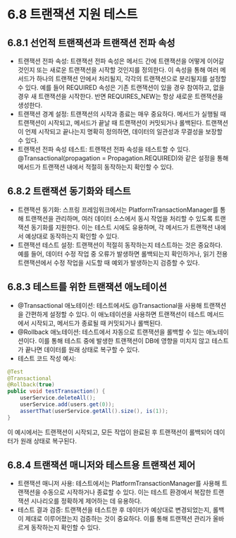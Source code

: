 6.8 트랜잭션 지원 테스트
=
## 6.8.1 선언적 트랜잭션과 트랜잭션 전파 속성
- 트랜잭션 전파 속성: 트랜잭션 전파 속성은 메서드 간에 트랜잭션을 어떻게 이어갈 것인지 또는 새로운 트랜잭션을 시작할 것인지를 정의한다. 
이 속성을 통해 여러 메서드가 하나의 트랜잭션 안에서 처리될지, 각각의 트랜잭션으로 분리될지를 설정할 수 있다. 
예를 들어 REQUIRED 속성은 기존 트랜잭션이 있을 경우 참여하고, 없을 경우 새 트랜잭션을 시작한다. 반면 REQUIRES_NEW는 항상 새로운 트랜잭션을 생성한다.
- 트랜잭션 경계 설정: 트랜잭션의 시작과 종료는 매우 중요하다. 메서드가 실행될 때 트랜잭션이 시작되고, 메서드가 끝날 때 트랜잭션이 커밋되거나 롤백된다. 
트랜잭션이 언제 시작되고 끝나는지 명확히 정의하면, 데이터의 일관성과 무결성을 보장할 수 있다.
- 트랜잭션 전파 속성 테스트: 트랜잭션 전파 속성을 테스트할 수 있다. 
@Transactional(propagation = Propagation.REQUIRED)와 같은 설정을 통해 메서드가 트랜잭션 내에서 적절히 동작하는지 확인할 수 있다.

## 6.8.2 트랜잭션 동기화와 테스트
- 트랜잭션 동기화: 스프링 프레임워크에서는 PlatformTransactionManager를 통해 트랜잭션을 관리하며, 
여러 데이터 소스에서 동시 작업을 처리할 수 있도록 트랜잭션 동기화를 지원한다. 
이는 테스트 시에도 유용하며, 각 메서드가 트랜잭션 내에서 예상대로 동작하는지 확인할 수 있다.
- 트랜잭션 테스트 설정: 트랜잭션이 적절히 동작하는지 테스트하는 것은 중요하다. 
예를 들어, 데이터 수정 작업 중 오류가 발생하면 롤백되는지 확인하거나, 읽기 전용 트랜잭션에서 수정 작업을 시도할 때 예외가 발생하는지 검증할 수 있다.

## 6.8.3 테스트를 위한 트랜잭션 애노테이션
- @Transactional 애노테이션: 테스트에서도 @Transactional을 사용해 트랜잭션을 간편하게 설정할 수 있다. 
이 애노테이션을 사용하면 트랜잭션이 테스트 메서드에서 시작되고, 메서드가 종료될 때 커밋되거나 롤백된다.
- @Rollback 애노테이션: 테스트에서 자동으로 트랜잭션을 롤백할 수 있는 애노테이션이다. 
이를 통해 테스트 중에 발생한 트랜잭션이 DB에 영향을 미치지 않고 테스트가 끝나면 데이터를 원래 상태로 복구할 수 있다.
- 테스트 코드 작성 예시:
```java
@Test
@Transactional
@Rollback(true)
public void testTransaction() {
    userService.deleteAll();
    userService.add(users.get(0));
    assertThat(userService.getAll().size(), is(1));
}
```

이 예시에서는 트랜잭션이 시작되고, 모든 작업이 완료된 후 트랜잭션이 롤백되어 데이터가 원래 상태로 복구된다.

## 6.8.4 트랜잭션 매니저와 테스트용 트랜잭션 제어
- 트랜잭션 매니저 사용: 테스트에서는 PlatformTransactionManager를 사용해 트랜잭션을 수동으로 시작하거나 종료할 수 있다. 
이는 테스트 환경에서 복잡한 트랜잭션 시나리오를 정확하게 제어하는 데 유용하다.
- 테스트 결과 검증: 트랜잭션을 테스트한 후 데이터가 예상대로 변경되었는지, 롤백이 제대로 이루어졌는지 검증하는 것이 중요하다. 
이를 통해 트랜잭션 관리가 올바르게 동작하는지 확인할 수 있다.